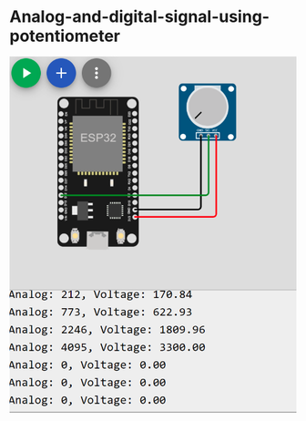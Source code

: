 # Analog-and-digital-signal-using-potentiometer
![ALT circuit](https://github.com/yamunah96/Analog-and-digital-signal-using-potentiometer/blob/main/Capture11s.PNG)
